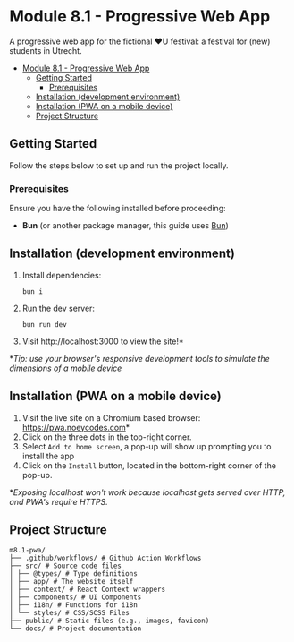 # Module 8.1 - Progressive Web App

A progressive web app for the fictional ❤️U festival: a festival for (new) students in Utrecht.

- [Module 8.1 - Progressive Web App](#module-81---progressive-web-app)
  - [Getting Started](#getting-started)
    - [Prerequisites](#prerequisites)
  - [Installation (development environment)](#installation-development-environment)
  - [Installation (PWA on a mobile device)](#installation-pwa-on-a-mobile-device)
  - [Project Structure](#project-structure)

## Getting Started

Follow the steps below to set up and run the project locally.

### Prerequisites

Ensure you have the following installed before proceeding:

- **Bun** (or another package manager, this guide uses [Bun](https://bun.sh/))

## Installation (development environment)

1. Install dependencies:
   ```
   bun i
   ```
2. Run the dev server:
   ```
   bun run dev
   ```
3. Visit http://localhost:3000 to view the site!\*

\*_Tip: use your browser's responsive development tools to simulate the dimensions of a mobile device_

## Installation (PWA on a mobile device)

1. Visit the live site on a Chromium based browser: https://pwa.noeycodes.com*
2. Click on the three dots in the top-right corner.
3. Select `Add to home screen`, a pop-up will show up prompting you to install the app
4. Click on the `Install` button, located in the bottom-right corner of the pop-up.

\*_Exposing localhost won't work because localhost gets served over HTTP, and PWA's require HTTPS._

## Project Structure

```
m8.1-pwa/
├── .github/workflows/ # Github Action Workflows
├── src/ # Source code files
│ ├── @types/ # Type definitions
│ ├── app/ # The website itself
│ ├── context/ # React Context wrappers
│ ├── components/ # UI Components
│ ├── i18n/ # Functions for i18n
│ └── styles/ # CSS/SCSS Files
├── public/ # Static files (e.g., images, favicon)
└── docs/ # Project documentation
```
